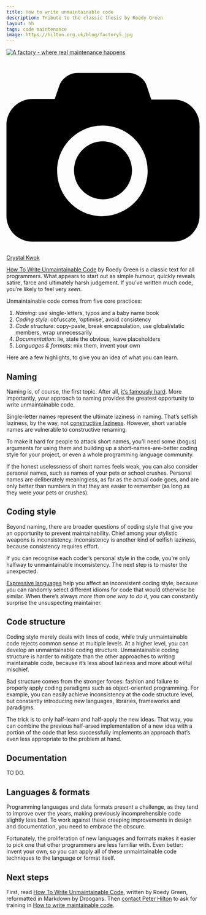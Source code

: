 ```yaml
---
title: How to write unmaintainable code
description: Tribute to the classic thesis by Roedy Green
layout: hh
tags: code maintenance
image: https://hilton.org.uk/blog/factory5.jpg
---
```


[![A factory - where real maintenance happens](factory5.jpg)](https://unsplash.com/photos/zXPiqavR2FU)

<a class="unsplash" href="https://unsplash.com/photos/zXPiqavR2FU" rel="noopener noreferrer" title="Download free do whatever you want high-resolution photos from Crystal Kwok"><span><svg xmlns="http://www.w3.org/2000/svg" viewBox="0 0 32 32"><title>unsplash-logo</title><path d="M20.8 18.1c0 2.7-2.2 4.8-4.8 4.8s-4.8-2.1-4.8-4.8c0-2.7 2.2-4.8 4.8-4.8 2.7.1 4.8 2.2 4.8 4.8zm11.2-7.4v14.9c0 2.3-1.9 4.3-4.3 4.3h-23.4c-2.4 0-4.3-1.9-4.3-4.3v-15c0-2.3 1.9-4.3 4.3-4.3h3.7l.8-2.3c.4-1.1 1.7-2 2.9-2h8.6c1.2 0 2.5.9 2.9 2l.8 2.4h3.7c2.4 0 4.3 1.9 4.3 4.3zm-8.6 7.5c0-4.1-3.3-7.5-7.5-7.5-4.1 0-7.5 3.4-7.5 7.5s3.3 7.5 7.5 7.5c4.2-.1 7.5-3.4 7.5-7.5z"></path></svg></span><span>Crystal Kwok</span></a>

[How To Write Unmaintainable Code](https://github.com/Droogans/unmaintainable-code) by Roedy Green is a classic text for all programmers.
What appears to start out as simple humour, quickly reveals satire, farce and ultimately harsh judgement.
If you’ve written much code, you’re likely to feel very _seen_.

Unmaintainable code comes from five core practices:

1. *Naming*: use single-letters, typos and a baby name book
2. *Coding style*: obfuscate, ‘optimise’, avoid consistency
3. *Code structure*: copy-paste, break encapsulation, use global/static members, wrap unnecessarily
4. *Documentation*: lie, state the obvious, leave placeholders
5. *Languages & formats*: mix them, invent your own

Here are a few highlights, to give you an idea of what you can learn.

## Naming

Naming is, of course, the first topic.
After all, [it’s famously hard](why-naming-things-is-hard).
More importantly, your approach to naming provides the greatest opportunity to write unmaintainable code.

Single-letter names represent the ultimate laziness in naming.
That’s selfish laziness, by the way, not [constructive laziness](constructive-laziness).
However, short variable names are vulnerable to constructive renaming.

To make it hard for people to attack short names, you’ll need some (bogus) arguments for using them and building up a short-names-are-better coding style for your project, or even a whole programming language community.

If the honest uselessness of short names feels weak, you can also consider personal names, such as names of your pets or school crushes.
Personal names are deliberately meaningless, as far as the actual code goes, and are only better than numbers in that they are easier to remember (as long as they were _your_ pets or crushes).

## Coding style

Beyond naming, there are broader questions of coding style that give you an opportunity to prevent maintainability.
Chief among your stylistic weapons is inconsistency.
Inconsistency is another kind of selfish laziness, because consistency requires effort.

If you can recognise each coder’s personal style in the code, you’re only halfway to unmaintainable inconsistency.
The next step is to master the unexpected.

[Expressive languages](maintenance-expressive-languages) help you affect an inconsistent coding style, because you can randomly select different idioms for code that would otherwise be similar.
When there’s always _more than one way to do it_, you can constantly surprise the unsuspecting maintainer.

## Code structure

Coding style merely deals with lines of code, while truly unmaintainable code rejects common sense at multiple levels.
At a higher level, you can develop an unmaintainable coding structure.
Unmaintainable coding structure is harder to mitigate than the other approaches to writing maintainable code, because it’s less about laziness and more about wilful mischief.

Bad structure comes from the stronger forces: fashion and failure to properly apply coding paradigms such as object-oriented programming.
For example, you can easily achieve inconsistency at the code structure level, but constantly introducing new languages, libraries, frameworks and paradigms.

The trick is to only half-learn and half-apply the new ideas.
That way, you can combine the previous half-arsed implementation of a new idea with a portion of the code that less successfully implements an approach that’s even less appropriate to the problem at hand.

## Documentation

TO DO.

## Languages & formats

Programming languages and data formats present a challenge, as they tend to improve over the years, making previously incomprehensible code slightly less bad.
To work against these creeping improvements in design and documentation, you need to embrace the obscure.

Fortunately, the proliferation of new languages and formats makes it easier to pick one that other programmers are less familiar with.
Even better: invent your own, so you can apply all of these unmaintainable code techniques to the language or format itself.

## Next steps

First, read [How To Write Unmaintainable Code]( https://github.com/Droogans/unmaintainable-code), written by Roedy Green, reformatted in Markdown by Droogans.
Then [contact Peter Hilton](../contact) to ask for training in [How to write maintainable code](../training/maintainable-code).

